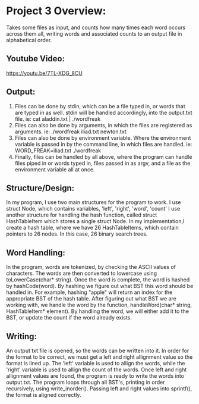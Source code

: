 # Project 3 Overview:
Takes some files as input, and counts how many times each 
word occurs across them all, writing words and associated 
counts to an output file in alphabetical order.

## Youtube Video:
https://youtu.be/7TL-XDG_8CU

## Output: 
1. Files can be done by stdin, which can be a file typed in, or words
that are typed in as well. stdin will be handled accordingly, into 
the output.txt file. 
ie: cat aladdin.txt | ./wordfreak
2. Files can also be done by arguments, in which the files are registered
as arguments. 
ie: ./wordfreak iliad.txt newton.txt
3. Files can also be done by environment variable. Where the environment 
variable is passed in by the command line, in which files are handled.
ie: WORD_FREAK=iliad.txt ./wordfreak
4. Finally, files can be handled by all above, where the program can handle
files piped in or words typed in, files passed in as argv, and a file as
the environment variable all at once.

## Structure/Design: 
In my program, I use two main structures for the program to work. I use 
struct Node, which contains variables, 'left', 'right', 'word', 'count'
I use another structure for handling the hash function, called 
struct HashTableItem which stores a single struct Node. In my implementation,I create a hash table, where we have 26 HashTableItems, which contain pointers to 26 nodes. In this case, 26 binary search trees.

## Word Handling:
In the program, words are tokenized, by checking the ASCII values of 
characters. The words are then converted to lowercase using toLowerCase(char* string). 
Once the word is complete, the word is hashed by hashCode(word). By hashing we figure
out what BST this word should be handled in. For example, hashing "apple"
will return an index for the appropriate BST of the hash table. After 
figuring out what BST we are working with, we handle the word by the
function, handleWord(char* string, HashTableItem* element). By handling 
the word, we will either add it to the BST, or update the count if the 
word already exists.  

## Writing:
An output txt file is opened, so the words can be written into it. In order
for the format to be correct, we must get a left and right allignment value
so the format is lined up. The 'left' variable is used to allign the words,
while the 'right' variable is used to allign the count of the words. Once
left and right allignment values are found, the program is ready to write
the words into output.txt. The program loops through all BST's, printing 
in order recursively, using write_inorder(). Passing left and right values
into sprintf(), the format is aligned correctly.